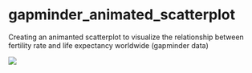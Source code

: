 # gapminder_animated_scatterplot
Creating an animanted scatterplot to visualize the relationship between fertility rate and life expectancy worldwide (gapminder data)

![](output/gapminder_animated_scatterplot.gif)


